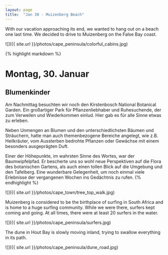```yaml
---
layout: page
title:  "Jan 30 - Muizenberg Beach"
---
```


With our vacation approaching its end, we wanted to hang out on a beach one last time. We decided to drive to Muizenberg on the False Bay coast.

![]({{ site.url }}/photos/cape_peninsula/colorful_cabins.jpg)

{% highlight markdown %}
# Montag, 30. Januar
## Blumenkinder

Am Nachmittag besuchten wir noch den Kirstenbosch National Botanical Garden. Ein großartiger Park für Pflanzenliebhaber und Ruhesuchende, der zum Verweilen und Wiederkommen einlud. Hier gab es für alle Sinne etwas zu erleben.

Neben Unmengen an Blumen und den unterschiedlichsten Bäumen und Sträuchern, hatte man auch themenbezogene Bereiche angelegt, wie z.B. Heilkräuter, vom Aussterben bedrohte Pflanzen oder Gewächse mit einem besonders ausgeprägten Duft.

Einer der Höhepunkte, im wahrsten Sinne des Wortes, war der Baumwipfelpfad. Er bescherte uns so wohl neue Perspektiven auf die Flora des botanischen Gartens, als auch einen tollen Blick auf die Umgebung und den Tafelberg. Eine wunderbare Gelegenheit, um noch einmal viele Erlebnisse der vergangenen Wochen ins Gedächtnis zu rufen.
{% endhighlight %}

![]({{ site.url }}/photos/cape_town/tree_top_walk.jpg)

Muizenberg is considered to be the birthplace of surfing in South Africa and is home to a huge surfing community. While we were there, surfers kept coming and going. At all times, there were at least 20 surfers in the water.

![]({{ site.url }}/photos/cape_peninsula/surfers.jpg)

The dune in Hout Bay is slowly moving inland, trying to swallow everything in its path.

![]({{ site.url }}/photos/cape_peninsula/dune_road.jpg)
